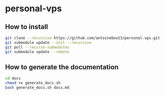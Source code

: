 # personal-vps





## How to install 

```bash 
git clone --recursive https://github.com/antoinebou13/personal-vps.git
git submodule update --init --recursive
git pull --recurse-submodules
git submodule update --remote
```



## How to generate the documentation

```bash 
cd docs
chmod +x generate_docs.sh
bash generate_docs.sh docs.md

```
